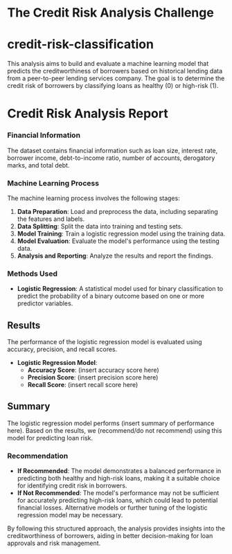 # The Credit Risk Analysis Challenge

# credit-risk-classification
This analysis aims to build and evaluate a machine learning model that predicts the creditworthiness of borrowers based on historical lending data from a peer-to-peer lending services company. The goal is to determine the credit risk of borrowers by classifying loans as healthy (0) or high-risk (1).

# Credit Risk Analysis Report

### Financial Information
The dataset contains financial information such as loan size, interest rate, borrower income, debt-to-income ratio, number of accounts, derogatory marks, and total debt.

### Machine Learning Process
The machine learning process involves the following stages:
1. **Data Preparation**: Load and preprocess the data, including separating the features and labels.
2. **Data Splitting**: Split the data into training and testing sets.
3. **Model Training**: Train a logistic regression model using the training data.
4. **Model Evaluation**: Evaluate the model's performance using the testing data.
5. **Analysis and Reporting**: Analyze the results and report the findings.

### Methods Used
- **Logistic Regression**: A statistical model used for binary classification to predict the probability of a binary outcome based on one or more predictor variables.

## Results
The performance of the logistic regression model is evaluated using accuracy, precision, and recall scores.

- **Logistic Regression Model**:
    - **Accuracy Score**: (insert accuracy score here)
    - **Precision Score**: (insert precision score here)
    - **Recall Score**: (insert recall score here)

## Summary
The logistic regression model performs (insert summary of performance here). Based on the results, we (recommend/do not recommend) using this model for predicting loan risk. 

### Recommendation
- **If Recommended**: The model demonstrates a balanced performance in predicting both healthy and high-risk loans, making it a suitable choice for identifying credit risk in borrowers.
- **If Not Recommended**: The model's performance may not be sufficient for accurately predicting high-risk loans, which could lead to potential financial losses. Alternative models or further tuning of the logistic regression model may be necessary.

By following this structured approach, the analysis provides insights into the creditworthiness of borrowers, aiding in better decision-making for loan approvals and risk management.

